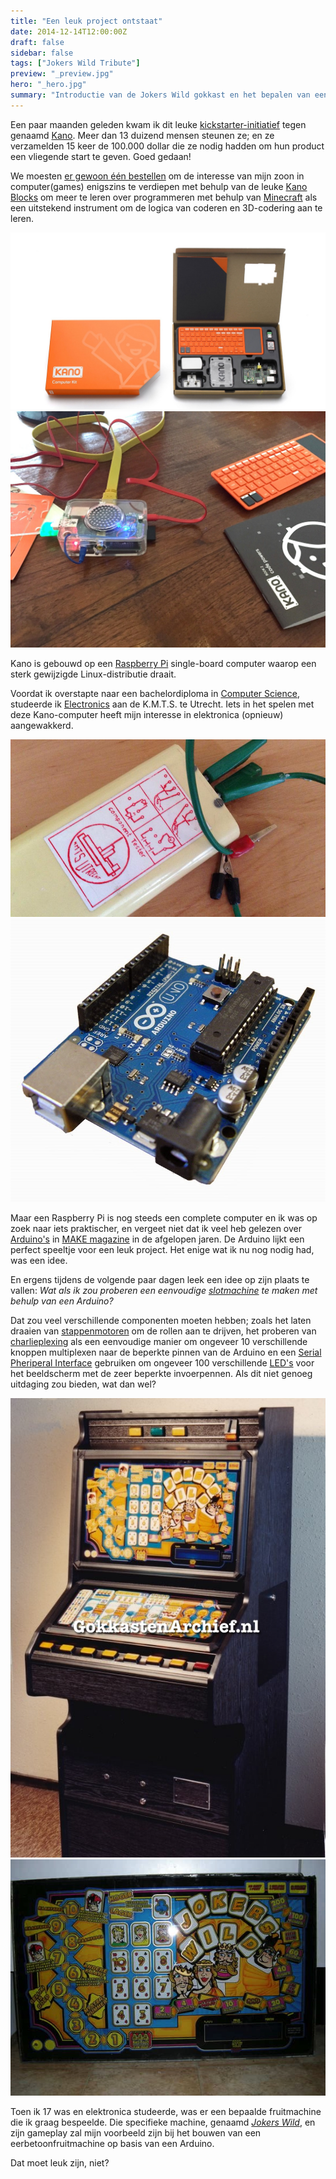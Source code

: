 ```yaml
---
title: "Een leuk project ontstaat"
date: 2014-12-14T12:00:00Z
draft: false
sidebar: false
tags: ["Jokers Wild Tribute"]
preview: "_preview.jpg"
hero: "_hero.jpg"
summary: "Introductie van de Jokers Wild gokkast en het bepalen van een aanpak om een Tribute te bouwen."
---
```


Een paar maanden geleden kwam ik dit leuke [kickstarter-initiatief](https://www.kickstarter.com/projects/alexklein/kano-a-computer-anyone-can-make) tegen genaamd [Kano](http://www.kano.me/).
Meer dan 13 duizend mensen steunen ze; en ze verzamelden 15 keer de 100.000 dollar die ze nodig hadden om hun product een vliegende start te geven. Goed gedaan!

We moesten [er gewoon één bestellen](https://www.youtube.com/watch?v=O9aZ8rVi7Bg) om de interesse van mijn zoon in computer(games) enigszins te verdiepen met behulp van de leuke [Kano Blocks](https://www.youtube.com/watch?v=AuqRGEXznfQ) om meer te leren over programmeren met behulp van [Minecraft](http://en.wikipedia.org/wiki/Minecraft) als een uitstekend instrument om de logica van coderen en 3D-codering aan te leren.

![Kano haalde meer dan $ 1 miljoen op via kickstarter, van bijna 12.000 geldschieters, waaronder mede-oprichter van Apple, Steve Wozniak](kano-001.jpg)
![De hele set kan worden aangesloten op een standaard HDMI-poort en draadloos Bluetooth-toetsenbord](kano-002.jpg)

Kano is gebouwd op een [Raspberry Pi](http://en.wikipedia.org/wiki/Raspberry_Pi) single-board computer waarop een sterk gewijzigde Linux-distributie draait.

Voordat ik overstapte naar een bachelordiploma in [Computer Science](http://en.wikipedia.org/wiki/Computer_science), studeerde ik [Electronics](http://en.wikipedia.org/wiki/Electronics) aan de K.M.T.S. te Utrecht.
Iets in het spelen met deze Kano-computer heeft mijn interesse in elektronica (opnieuw) aangewakkerd.

![Een tool om elektronische componenten te testen, gebouwd door ondergetekende terwijl hij op de KMTS middelbare school zat in 1987](kmts.jpg)
![Arduino is een open-source single-board microcontroller](arduino.jpg)

Maar een Raspberry Pi is nog steeds een complete computer en ik was op zoek naar iets praktischer, en vergeet niet dat ik veel heb gelezen over [Arduino's](http://www.arduino.cc/) in [MAKE magazine](http://makezine.com/) in de afgelopen jaren.
De Arduino lijkt een perfect speeltje voor een leuk project.
Het enige wat ik nu nog nodig had, was een idee.

En ergens tijdens de volgende paar dagen leek een idee op zijn plaats te vallen:
_Wat als ik zou proberen een eenvoudige [slotmachine](http://en.wikipedia.org/wiki/Slot_machine) te maken met behulp van een Arduino?_

Dat zou veel verschillende componenten moeten hebben; zoals het laten draaien van [stappenmotoren](http://en.wikipedia.org/wiki/Stepper_motor) om de rollen aan te drijven, het proberen van [charlieplexing](http://en.wikipedia.org/wiki/Charlieplexing) als een eenvoudige manier om ongeveer 10 verschillende knoppen multiplexen naar de beperkte pinnen van de Arduino en een [Serial Pheriperal Interface](http://arduino.cc/en/Reference/SPI) gebruiken om ongeveer 100 verschillende [LED's](http://en.wikipedia.org/wiki/Light-emitting_diode) voor het beeldscherm met de zeer beperkte invoerpennen.
Als dit niet genoeg uitdaging zou bieden, wat dan wel?

![Een afbeelding van de originele Jokers Wild gokautomaat gevonden op een website genaamd GokkastenArchief.nl](gokkasten-archief-nl-001.jpg)
![Een andere afbeelding online gevonden van het originele display dat te koop is, helaas niet meer beschikbaar](hud.jpg)

Toen ik 17 was en elektronica studeerde, was er een bepaalde fruitmachine die ik graag bespeelde. Die specifieke machine, genaamd [_Jokers Wild_](https://www.gokkastenarchief.nl/online/jokers-wild/), en zijn gameplay zal mijn voorbeeld zijn bij het bouwen van een eerbetoonfruitmachine op basis van een Arduino.

Dat moet leuk zijn, niet?
